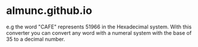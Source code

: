 # almunc.github.io
e.g the word "CAFE" represents 51966 in the Hexadecimal system. With this converter you can convert any word with a numeral system with the base of 35 to a decimal number.
